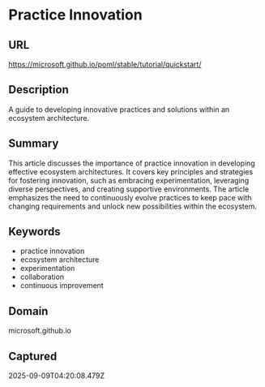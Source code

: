 # Practice Innovation

## URL
https://microsoft.github.io/poml/stable/tutorial/quickstart/

## Description
A guide to developing innovative practices and solutions within an ecosystem architecture.

## Summary
This article discusses the importance of practice innovation in developing effective ecosystem architectures. It covers key principles and strategies for fostering innovation, such as embracing experimentation, leveraging diverse perspectives, and creating supportive environments. The article emphasizes the need to continuously evolve practices to keep pace with changing requirements and unlock new possibilities within the ecosystem.

## Keywords

- practice innovation
- ecosystem architecture
- experimentation
- collaboration
- continuous improvement

## Domain
microsoft.github.io

## Captured
2025-09-09T04:20:08.479Z
